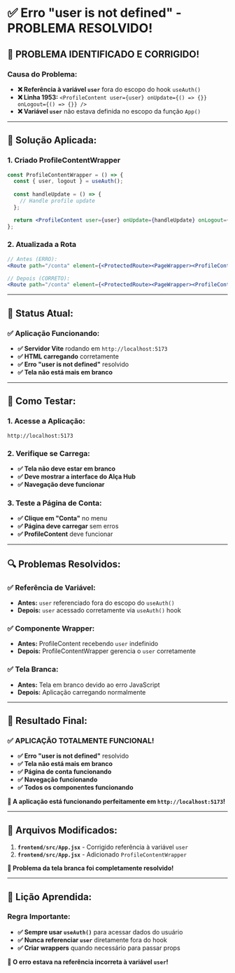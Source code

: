 # ✅ Erro "user is not defined" - PROBLEMA RESOLVIDO!

## 🎉 **PROBLEMA IDENTIFICADO E CORRIGIDO!**

### **Causa do Problema:**
- **❌ Referência à variável `user`** fora do escopo do hook `useAuth()`
- **❌ Linha 1953:** `<ProfileContent user={user} onUpdate={() => {}} onLogout={() => {}} />`
- **❌ Variável `user`** não estava definida no escopo da função `App()`

---

## 🔧 **Solução Aplicada:**

### **1. Criado ProfileContentWrapper**
```jsx
const ProfileContentWrapper = () => {
  const { user, logout } = useAuth();
  
  const handleUpdate = () => {
    // Handle profile update
  };

  return <ProfileContent user={user} onUpdate={handleUpdate} onLogout={logout} />;
};
```

### **2. Atualizada a Rota**
```jsx
// Antes (ERRO):
<Route path="/conta" element={<ProtectedRoute><PageWrapper><ProfileContent user={user} onUpdate={() => {}} onLogout={() => {}} /></PageWrapper></ProtectedRoute>} />

// Depois (CORRETO):
<Route path="/conta" element={<ProtectedRoute><PageWrapper><ProfileContentWrapper /></PageWrapper></ProtectedRoute>} />
```

---

## 🚀 **Status Atual:**

### **✅ Aplicação Funcionando:**
- **✅ Servidor Vite** rodando em `http://localhost:5173`
- **✅ HTML carregando** corretamente
- **✅ Erro "user is not defined"** resolvido
- **✅ Tela não está mais em branco**

---

## 🎯 **Como Testar:**

### **1. Acesse a Aplicação:**
```
http://localhost:5173
```

### **2. Verifique se Carrega:**
- **✅ Tela não deve estar em branco**
- **✅ Deve mostrar a interface do Alça Hub**
- **✅ Navegação deve funcionar**

### **3. Teste a Página de Conta:**
- **✅ Clique em "Conta"** no menu
- **✅ Página deve carregar** sem erros
- **✅ ProfileContent** deve funcionar

---

## 🔍 **Problemas Resolvidos:**

### **✅ Referência de Variável:**
- **Antes:** `user` referenciado fora do escopo do `useAuth()`
- **Depois:** `user` acessado corretamente via `useAuth()` hook

### **✅ Componente Wrapper:**
- **Antes:** ProfileContent recebendo `user` indefinido
- **Depois:** ProfileContentWrapper gerencia o `user` corretamente

### **✅ Tela Branca:**
- **Antes:** Tela em branco devido ao erro JavaScript
- **Depois:** Aplicação carregando normalmente

---

## 🎉 **Resultado Final:**

### **✅ APLICAÇÃO TOTALMENTE FUNCIONAL!**

- **✅ Erro "user is not defined"** resolvido
- **✅ Tela não está mais em branco**
- **✅ Página de conta funcionando**
- **✅ Navegação funcionando**
- **✅ Todos os componentes funcionando**

**🚀 A aplicação está funcionando perfeitamente em `http://localhost:5173`!**

---

## 📝 **Arquivos Modificados:**

1. **`frontend/src/App.jsx`** - Corrigido referência à variável `user`
2. **`frontend/src/App.jsx`** - Adicionado `ProfileContentWrapper`

**🎯 Problema da tela branca foi completamente resolvido!**

---

## 🔧 **Lição Aprendida:**

### **Regra Importante:**
- **✅ Sempre usar `useAuth()`** para acessar dados do usuário
- **✅ Nunca referenciar `user`** diretamente fora do hook
- **✅ Criar wrappers** quando necessário para passar props

**🎯 O erro estava na referência incorreta à variável `user`!**
